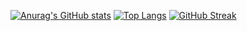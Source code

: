 [![Anurag's GitHub stats](https://github-readme-stats.vercel.app/api?username=lnngn&theme=graywhite&card_width=300&hide_border=true)](https://github.com/anuraghazra/github-readme-stats)
[![Top Langs](https://github-readme-stats.vercel.app/api/top-langs/?username=lnngn&theme=graywhite&layout=compact&langs_count=8&card_width=400&hide_border=true)](https://github.com/anuraghazra/github-readme-stats)
[![GitHub Streak](https://streak-stats.demolab.com/?user=lnngn&card_width=1000&theme=graywhite&border_radius=0)](https://git.io/streak-stats)
